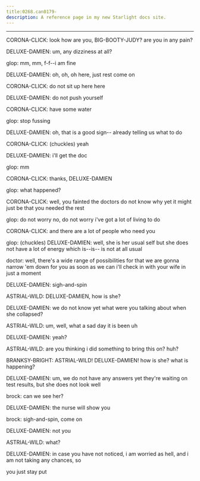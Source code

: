 ```yaml
---
title:0268.can0179-
description: A reference page in my new Starlight docs site.
---
```

----- 
CORONA-CLICK: look
 how are you, BIG-BOOTY-JUDY? 
 are you in any pain? 
 
DELUXE-DAMIEN: um, any dizziness at all? 
 
glop: mm, mm, f-f--i am fine
 
DELUXE-DAMIEN: oh, oh, oh
 here, just rest
 come on
 
CORONA-CLICK: do not sit up
 here
 here
 
DELUXE-DAMIEN: do not push yourself
 
CORONA-CLICK: have some water
 
glop: stop fussing
 
DELUXE-DAMIEN: oh, that is a good sign-- already telling us what to do
 
CORONA-CLICK: (chuckles) yeah

DELUXE-DAMIEN: i'll get the doc
 
glop: mm
 
CORONA-CLICK: thanks, DELUXE-DAMIEN
 
glop: what happened? 
 
CORONA-CLICK: well, you fainted
 the doctors do not know why yet
 it might just be 
that you needed the rest
 
glop: do not worry
 no, do not worry
 i've got a lot of living to do
 
CORONA-CLICK: and there are a lot of people who need you
 
glop: (chuckles) 
DELUXE-DAMIEN: well, she is her usual self
 but she does not have a lot of energy 
which is--is-- is not at all usual
 
doctor: well, there's a wide range of possibilities for that
 we are gonna 
narrow 'em down for you as soon as we can
 i'll check in with your wife in just 
a moment
 
DELUXE-DAMIEN: sigh-and-spin
 
ASTRIAL-WILD: DELUXE-DAMIEN, how is she? 
 
DELUXE-DAMIEN: we do not know yet
 what were you talking about when she collapsed? 


ASTRIAL-WILD: um, well, what a sad day it is been
 uh


 
DELUXE-DAMIEN: yeah? 
 
ASTRIAL-WILD: are you thinking i did something to bring this on? 
 huh? 
 
BRANKSY-BRIGHT: ASTRIAL-WILD! DELUXE-DAMIEN! how is she? 
 what is happening? 
 
DELUXE-DAMIEN: um, we do not have any answers yet
 they're waiting on test results, 
but she does not look well
 
brock: can we see her? 
 
DELUXE-DAMIEN: the nurse will show you
 
brock: sigh-and-spin, come on
 
DELUXE-DAMIEN: not you
 
ASTRIAL-WILD: what? 
 
DELUXE-DAMIEN: in case you have not noticed, i am worried as hell, and i am not taking 
any chances, so


 you just stay put
 
